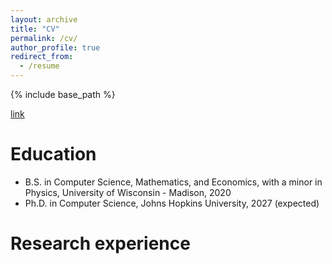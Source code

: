 ```yaml
---
layout: archive
title: "CV"
permalink: /cv/
author_profile: true
redirect_from:
  - /resume
---
```


{% include base_path %}

[link](http://pkan2.github.io/files/CV_Pengyu_Kan.pdf)

Education
======
* B.S. in Computer Science, Mathematics, and Economics, with a minor in Physics, University of Wisconsin - Madison, 2020
* Ph.D. in Computer Science, Johns Hopkins University, 2027 (expected)

Research experience
======
<!------
* Summer 2015: Research Assistant
  * Github University
  * Duties included: Tagging issues
  * Supervisor: Professor Git

* Fall 2015: Research Assistant
  * Github University
  * Duties included: Merging pull requests
  * Supervisor: Professor Hub
  
Skills
======
* Skill 1
* Skill 2
  * Sub-skill 2.1
  * Sub-skill 2.2
  * Sub-skill 2.3
* Skill 3

Publications
======
  <ul>{% for post in site.publications %}
    {% include archive-single-cv.html %}
  {% endfor %}</ul>
  
Talks
======
  <ul>{% for post in site.talks %}
    {% include archive-single-talk-cv.html %}
  {% endfor %}</ul>
  
Teaching
======
  <ul>{% for post in site.teaching %}
    {% include archive-single-cv.html %}
  {% endfor %}</ul>
  
Service and leadership
======
* Currently signed in to 43 different slack teams
------>